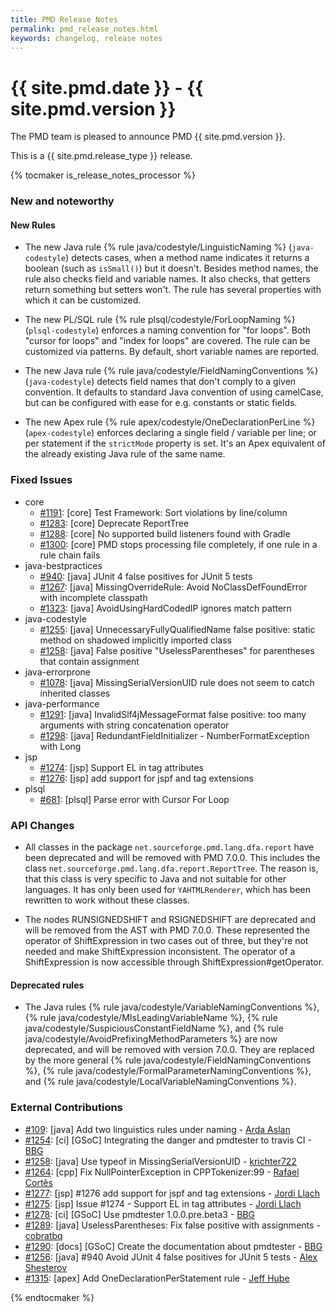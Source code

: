 ```yaml
---
title: PMD Release Notes
permalink: pmd_release_notes.html
keywords: changelog, release notes
---
```


# {{ site.pmd.date }} - {{ site.pmd.version }}

The PMD team is pleased to announce PMD {{ site.pmd.version }}.

This is a {{ site.pmd.release_type }} release.

{% tocmaker is_release_notes_processor %}

### New and noteworthy

#### New Rules

*   The new Java rule {% rule java/codestyle/LinguisticNaming %} (`java-codestyle`)
    detects cases, when a method name indicates it returns a boolean (such as `isSmall()`) but it doesn't.
    Besides method names, the rule also checks field and variable names. It also checks, that getters return
    something but setters won't. The rule has several properties with which it can be customized.

*   The new PL/SQL rule {% rule plsql/codestyle/ForLoopNaming %} (`plsql-codestyle`)
    enforces a naming convention for "for loops". Both "cursor for loops" and "index for loops" are covered.
    The rule can be customized via patterns. By default, short variable names are reported.

*   The new Java rule {% rule java/codestyle/FieldNamingConventions %} (`java-codestyle`)
    detects field names that don't comply to a given convention. It defaults to standard Java convention of using camelCase,
    but can be configured with ease for e.g. constants or static fields.

*   The new Apex rule {% rule apex/codestyle/OneDeclarationPerLine %} (`apex-codestyle`) enforces declaring a
    single field / variable per line; or per statement if the `strictMode` property is set.
    It's an Apex equivalent of the already existing Java rule of the same name.

### Fixed Issues

*   core
    *   [#1191](https://github.com/pmd/pmd/issues/1191): \[core] Test Framework: Sort violations by line/column
    *   [#1283](https://github.com/pmd/pmd/issues/1283): \[core] Deprecate ReportTree
    *   [#1288](https://github.com/pmd/pmd/issues/1288): \[core] No supported build listeners found with Gradle
    *   [#1300](https://github.com/pmd/pmd/issues/1300): \[core] PMD stops processing file completely, if one rule in a rule chain fails
*   java-bestpractices
    *   [#940](https://github.com/pmd/pmd/issues/940): \[java] JUnit 4 false positives for JUnit 5 tests
    *   [#1267](https://github.com/pmd/pmd/pull/1267): \[java] MissingOverrideRule: Avoid NoClassDefFoundError with incomplete classpath
    *   [#1323](https://github.com/pmd/pmd/issues/1323): \[java] AvoidUsingHardCodedIP ignores match pattern
*   java-codestyle
    *   [#1255](https://github.com/pmd/pmd/issues/1255): \[java] UnnecessaryFullyQualifiedName false positive: static method on shadowed implicitly imported class
    *   [#1258](https://github.com/pmd/pmd/issues/1285): \[java] False positive "UselessParentheses" for parentheses that contain assignment
*   java-errorprone
    *   [#1078](https://github.com/pmd/pmd/issues/1078): \[java] MissingSerialVersionUID rule does not seem to catch inherited classes
*   java-performance
    *   [#1291](https://github.com/pmd/pmd/issues/1291): \[java] InvalidSlf4jMessageFormat false positive: too many arguments with string concatenation operator
    *   [#1298](https://github.com/pmd/pmd/issues/1298): \[java] RedundantFieldInitializer - NumberFormatException with Long
*   jsp
    *   [#1274](https://github.com/pmd/pmd/issues/1274): \[jsp] Support EL in tag attributes
    *   [#1276](https://github.com/pmd/pmd/issues/1276): \[jsp] add support for jspf and tag extensions
*   plsql
    *   [#681](https://github.com/pmd/pmd/issues/681): \[plsql] Parse error with Cursor For Loop

### API Changes

*   All classes in the package `net.sourceforge.pmd.lang.dfa.report` have been deprecated and will be removed
    with PMD 7.0.0. This includes the class `net.sourceforge.pmd.lang.dfa.report.ReportTree`. The reason is,
    that this class is very specific to Java and not suitable for other languages. It has only been used for
    `YAHTMLRenderer`, which has been rewritten to work without these classes.
    
*   The nodes RUNSIGNEDSHIFT and RSIGNEDSHIFT are deprecated and will be removed from the AST with PMD 7.0.0.
    These represented the operator of ShiftExpression in two cases out of three, but they're not needed and
    make ShiftExpression inconsistent. The operator of a ShiftExpression is now accessible through
    ShiftExpression#getOperator.

#### Deprecated rules

*   The Java rules {% rule java/codestyle/VariableNamingConventions %}, {% rule java/codestyle/MIsLeadingVariableName %},
    {% rule java/codestyle/SuspiciousConstantFieldName %}, and {% rule java/codestyle/AvoidPrefixingMethodParameters %} are 
    now deprecated, and will be removed with version 7.0.0. They are replaced by the more general
    {% rule java/codestyle/FieldNamingConventions %}, {% rule java/codestyle/FormalParameterNamingConventions %}, and
    {% rule java/codestyle/LocalVariableNamingConventions %}.

### External Contributions

*   [#109](https://github.com/pmd/pmd/pull/109): \[java] Add two linguistics rules under naming - [Arda Aslan](https://github.com/ardaasln)
*   [#1254](https://github.com/pmd/pmd/pull/1254): \[ci] \[GSoC] Integrating the danger and pmdtester to travis CI - [BBG](https://github.com/djydewang)
*   [#1258](https://github.com/pmd/pmd/pull/1258): \[java] Use typeof in MissingSerialVersionUID - [krichter722](https://github.com/krichter722)
*   [#1264](https://github.com/pmd/pmd/pull/1264): \[cpp] Fix NullPointerException in CPPTokenizer:99 - [Rafael Cortês](https://github.com/mrfyda)
*   [#1277](https://github.com/pmd/pmd/pull/1277): \[jsp] #1276 add support for jspf and tag extensions - [Jordi Llach](https://github.com/jordillachmrf)
*   [#1275](https://github.com/pmd/pmd/pull/1275): \[jsp] Issue #1274 - Support EL in tag attributes - [Jordi Llach](https://github.com/jordillachmrf)
*   [#1278](https://github.com/pmd/pmd/pull/1278): \[ci] \[GSoC] Use pmdtester 1.0.0.pre.beta3 - [BBG](https://github.com/djydewang)
*   [#1289](https://github.com/pmd/pmd/pull/1289): \[java] UselessParentheses: Fix false positive with assignments - [cobratbq](https://github.com/cobratbq)
*   [#1290](https://github.com/pmd/pmd/pull/1290): \[docs] \[GSoC] Create the documentation about pmdtester - [BBG](https://github.com/djydewang)
*   [#1256](https://github.com/pmd/pmd/pull/1256): \[java] #940 Avoid JUnit 4 false positives for JUnit 5 tests - [Alex Shesterov](https://github.com/vovkss)
*   [#1315](https://github.com/pmd/pmd/pull/1315): \[apex] Add OneDeclarationPerStatement rule - [Jeff Hube](https://github.com/jeffhube) 

{% endtocmaker %}
